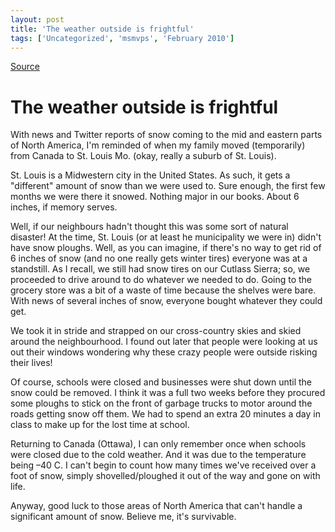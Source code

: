 ```yaml
---
layout: post
title: 'The weather outside is frightful'
tags: ['Uncategorized', 'msmvps', 'February 2010']
---
```

[Source](http://blogs.msmvps.com/peterritchie/2010/02/10/the-weather-outside-is-frightful/ "Permalink to The weather outside is frightful")

# The weather outside is frightful

With news and Twitter reports of snow coming to the mid and eastern parts of North America, I'm reminded of when my family moved (temporarily) from Canada to St. Louis Mo. (okay, really a suburb of St. Louis).

St. Louis is a Midwestern city in the United States. As such, it gets a "different" amount of snow than we were used to. Sure enough, the first few months we were there it snowed. Nothing major in our books. About 6 inches, if memory serves.

Well, if our neighbours hadn't thought this was some sort of natural disaster! At the time, St. Louis (or at least he municipality we were in) didn't have snow ploughs. Well, as you can imagine, if there's no way to get rid of 6 inches of snow (and no one really gets winter tires) everyone was at a standstill. As I recall, we still had snow tires on our Cutlass Sierra; so, we proceeded to drive around to do whatever we needed to do. Going to the grocery store was a bit of a waste of time because the shelves were bare. With news of several inches of snow, everyone bought whatever they could get.

We took it in stride and strapped on our cross-country skies and skied around the neighbourhood. I found out later that people were looking at us out their windows wondering why these crazy people were outside risking their lives!

Of course, schools were closed and businesses were shut down until the snow could be removed. I think it was a full two weeks before they procured some ploughs to stick on the front of garbage trucks to motor around the roads getting snow off them. We had to spend an extra 20 minutes a day in class to make up for the lost time at school.

Returning to Canada (Ottawa), I can only remember once when schools were closed due to the cold weather. And it was due to the temperature being –40 C. I can't begin to count how many times we've received over a foot of snow, simply shovelled/ploughed it out of the way and gone on with life.

Anyway, good luck to those areas of North America that can't handle a significant amount of snow. Believe me, it's survivable.


